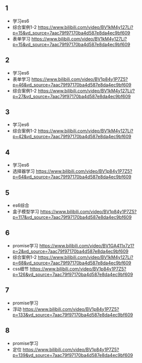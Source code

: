 ## 1
- 学习es6 
- 综合案例1-2 https://www.bilibili.com/video/BV1kM4y127Li?p=15&vd_source=7aac79f97170ba4d587e8da4ec9bf609
- 表单学习 https://www.bilibili.com/video/BV1kM4y127Li?p=15&vd_source=7aac79f97170ba4d587e8da4ec9bf609

## 2
- 学习es6
- 表单学习 https://www.bilibili.com/video/BV1p84y1P7Z5?p=46&vd_source=7aac79f97170ba4d587e8da4ec9bf609
- 综合案例1-2 https://www.bilibili.com/video/BV1kM4y127Li/?p=27&vd_source=7aac79f97170ba4d587e8da4ec9bf609

## 3
- 学习es6
- 综合案例1-2 https://www.bilibili.com/video/BV1kM4y127Li?p=42&vd_source=7aac79f97170ba4d587e8da4ec9bf609

## 4
- 学习es6
- 选择器学习 https://www.bilibili.com/video/BV1p84y1P7Z5?p=64&vd_source=7aac79f97170ba4d587e8da4ec9bf609

## 5
- es6综合
- 盒子模型学习 https://www.bilibili.com/video/BV1p84y1P7Z5?p=117&vd_source=7aac79f97170ba4d587e8da4ec9bf609

## 6
- promise学习 https://www.bilibili.com/video/BV1GA411x7z1?p=2&vd_source=7aac79f97170ba4d587e8da4ec9bf609
- 综合案例1-2 https://www.bilibili.com/video/BV1kM4y127Li?p=68&vd_source=7aac79f97170ba4d587e8da4ec9bf609
- css细节 https://www.bilibili.com/video/BV1p84y1P7Z5?p=126&vd_source=7aac79f97170ba4d587e8da4ec9bf609

## 7
- promise学习
- 浮动 https://www.bilibili.com/video/BV1p84y1P7Z5?p=133&vd_source=7aac79f97170ba4d587e8da4ec9bf609

## 8
- promise学习
- 定位 https://www.bilibili.com/video/BV1p84y1P7Z5?p=139&vd_source=7aac79f97170ba4d587e8da4ec9bf609
